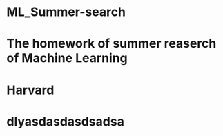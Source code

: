 # ML_Summer-search
# The homework of summer reaserch of Machine Learning 
# Harvard
# dlyasdasdasdsadsa
